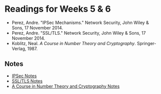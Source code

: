 # Readings for Weeks 5 & 6
- Perez, Andre. "IPSec Mechanisms." Network Security, John Wiley & Sons, 17 
  November 2014.
- Perez, Andre. "SSL/TLS." Network Security, John Wiley & Sons, 17 November 
  2014.
- Koblitz, Neal. _A Course in Number Theory and Cryptography_. Springer-Verlag, 
  1987.

## Notes
- [IPSec Notes](./IPSec_Reading_Notes.md)
- [SSL/TLS Notes](./SSL_TLS_Reading_Notes.md)
- [A Course in Number Theory and Cryptography Notes](./Koblitz_Reading_notes.md)
